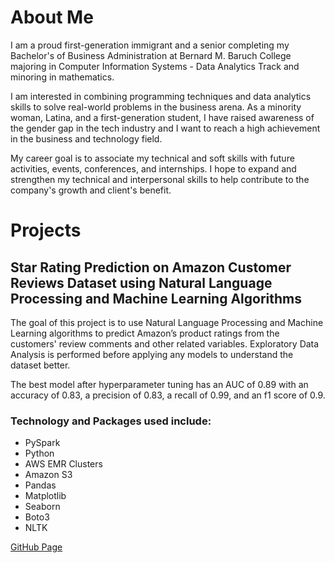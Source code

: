 # About Me
I am a proud first-generation immigrant and a senior completing my Bachelor's of Business Administration at Bernard M. Baruch College majoring in Computer Information Systems - Data Analytics Track and minoring in mathematics.

I am interested in combining programming techniques and data analytics skills to solve real-world problems in the business arena. As a minority woman, Latina, and a first-generation student, I have raised awareness of the gender gap in the tech industry and I want to reach a high achievement in the business and technology field. 

My career goal is to associate my technical and soft skills with future activities, events, conferences, and internships. I hope to expand and strengthen my technical and interpersonal skills to help contribute to the company's growth and client's benefit.

# Projects
## Star Rating Prediction on Amazon Customer Reviews Dataset using Natural Language Processing and Machine Learning Algorithms
The goal of this project is to use Natural Language Processing and Machine Learning algorithms to predict Amazon’s product ratings from the customers' review comments and other related variables. Exploratory Data Analysis is performed before applying any models to understand the dataset better.  

The best model after hyperparameter tuning has an AUC of 0.89 with an accuracy of 0.83, a precision of 0.83, a recall of 0.99, and an f1 score of 0.9.

### Technology and Packages used include:
* PySpark
* Python
* AWS EMR Clusters
* Amazon S3
* Pandas
* Matplotlib
* Seaborn
* Boto3
* NLTK

[GitHub Page](https://github.com/siming-deng/CIS4130_Big_Data_Technologies)

